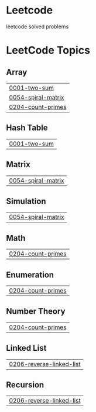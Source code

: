# Leetcode
leetcode solved problems

<!---LeetCode Topics Start-->
# LeetCode Topics
## Array
|  |
| ------- |
| [0001-two-sum](https://github.com/Supreeth-M/Leetcode/tree/master/0001-two-sum) |
| [0054-spiral-matrix](https://github.com/Supreeth-M/Leetcode/tree/master/0054-spiral-matrix) |
| [0204-count-primes](https://github.com/Supreeth-M/Leetcode/tree/master/0204-count-primes) |
## Hash Table
|  |
| ------- |
| [0001-two-sum](https://github.com/Supreeth-M/Leetcode/tree/master/0001-two-sum) |
## Matrix
|  |
| ------- |
| [0054-spiral-matrix](https://github.com/Supreeth-M/Leetcode/tree/master/0054-spiral-matrix) |
## Simulation
|  |
| ------- |
| [0054-spiral-matrix](https://github.com/Supreeth-M/Leetcode/tree/master/0054-spiral-matrix) |
## Math
|  |
| ------- |
| [0204-count-primes](https://github.com/Supreeth-M/Leetcode/tree/master/0204-count-primes) |
## Enumeration
|  |
| ------- |
| [0204-count-primes](https://github.com/Supreeth-M/Leetcode/tree/master/0204-count-primes) |
## Number Theory
|  |
| ------- |
| [0204-count-primes](https://github.com/Supreeth-M/Leetcode/tree/master/0204-count-primes) |
## Linked List
|  |
| ------- |
| [0206-reverse-linked-list](https://github.com/Supreeth-M/Leetcode/tree/master/0206-reverse-linked-list) |
## Recursion
|  |
| ------- |
| [0206-reverse-linked-list](https://github.com/Supreeth-M/Leetcode/tree/master/0206-reverse-linked-list) |
<!---LeetCode Topics End-->